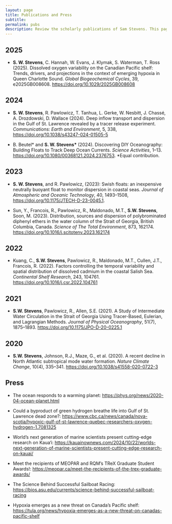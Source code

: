 ```yaml
---
layout: page
title: Publications and Press
subtitle: 
permalink: pubs
description: Review the scholarly publications of Sam Stevens. This page catalogues his contributions to understanding ocean dynamics, methodological innovations, and the ecological impacts of marine processes.
---
```

<!-- Google tag (gtag.js) -->
<script async src="https://www.googletagmanager.com/gtag/js?id=G-XFFDFDXETF"></script>
<script>
  window.dataLayer = window.dataLayer || [];
  function gtag(){dataLayer.push(arguments);}
  gtag('js', new Date());

  gtag('config', 'G-XFFDFDXETF');
</script>

<section>
  <h2>2025</h2>
  <ul>
    <li>
      <p><strong>S. W. Stevens</strong>, C. Hannah, W. Evans, J. Klymak, S. Waterman, T. Ross (2025). Dissolved oxygen variability on the Canadian Pacific shelf: Trends, drivers, and projections in the context of emerging hypoxia in Queen Charlotte Sound. <em>Global Biogeochemical Cycles</em>, 39, e2025GB008608. <a href="https://doi.org/10.1029/2025GB008608">https://doi.org/10.1029/2025GB008608</a></p>
    </li>
  </ul>
</section>

<section>
  <h2>2024</h2>
  <ul>
        <li>
      <p><strong>S. W. Stevens</strong>, R. Pawlowicz, T. Tanhua, L. Gerke, W. Nesbitt, J. Chassé, A. Drozdowski, D. Wallace (2024). Deep inflow transport and dispersion in the Gulf of St. Lawrence revealed by a tracer release experiment. <em>Communications: Earth and Environment</em>, 5, 338, <a href="https://doi.org/10.1038/s43247-024-01505-5">https://doi.org/10.1038/s43247-024-01505-5</a></p>
    </li>
    <li>
      <p>B. Beutel* and <strong>S. W. Stevens*</strong> (2024). Discovering DIY Oceanography: Building Floats to Track Deep Ocean Currents. <em>Science Activities</em>, 1–13. <a href="https://doi.org/10.1080/00368121.2024.2376753">https://doi.org/10.1080/00368121.2024.2376753</a>. *Equal contribution.</p>
    </li>
  </ul>
</section>

<section>
  <h2>2023</h2>
  <ul>
    <li>
      <p><strong>S. W. Stevens</strong>, and R. Pawlowicz, (2023): Swish floats: an inexpensive neutrally buoyant float to monitor dispersion in coastal seas. <em>Journal of Atmospheric and Oceanic Technology</em>,  40, 1493–1508, <a href="https://doi.org/10.1175/JTECH-D-23-0045.1">https://doi.org/10.1175/JTECH-D-23-0045.1</a>.</p>
    </li>
    <li>
      <p>Sun, Y., Francois, R., Pawlowicz, R., Maldonado, M.T., <strong>S.W. Stevens</strong>, Soon, M. (2023). Distribution, sources and dispersion of polybrominated diphenyl ethers in the water column of the Strait of Georgia, British Columbia, Canada. <em>Science of The Total Environment</em>, 873, 162174. <a href="https://doi.org/10.1016/j.scitotenv.2023.162174">https://doi.org/10.1016/j.scitotenv.2023.162174</a></p>
    </li>
  </ul>
</section>

<section>
  <h2>2022</h2>
  <ul>
    <li>
      <p>Kuang, C., <strong>S.W. Stevens</strong>, Pawlowicz, R., Maldonado, M.T., Cullen, J.T., Francois, R. (2022). Factors controlling the temporal variability and spatial distribution of dissolved cadmium in the coastal Salish Sea. <em>Continental Shelf Research</em>, 243, 104761. <a href="https://doi.org/10.1016/j.csr.2022.104761">https://doi.org/10.1016/j.csr.2022.104761</a></p>
    </li>
  </ul>
</section>

<section>
  <h2>2021</h2>
  <ul>
    <li>
      <p><strong>S.W. Stevens</strong>, Pawlowicz, R., Allen, S.E. (2021). A Study of Intermediate Water Circulation in the Strait of Georgia Using Tracer-Based, Eulerian, and Lagrangian Methods. <em>Journal of Physical Oceanography</em>, 51(7), 1875–1893. <a href="https://doi.org/10.1175/JPO-D-20-0225.1">https://doi.org/10.1175/JPO-D-20-0225.1</a></p>
    </li>
  </ul>
</section>

<section>
  <h2>2020</h2>
  <ul>
    <li>
      <p><strong>S.W. Stevens</strong>, Johnson, R.J., Maze, G., et al. (2020). A recent decline in North Atlantic subtropical mode water formation. <em>Nature Climate Change</em>, 10(4), 335–341. <a href="https://doi.org/10.1038/s41558-020-0722-3">https://doi.org/10.1038/s41558-020-0722-3</a></p>
    </li>
  </ul>
</section>

<section>
  <h2>Press</h2>
  <ul>
    <li>
      <p>The ocean responds to a warming planet: <a href="https://phys.org/news/2020-04-ocean-planet.html">https://phys.org/news/2020-04-ocean-planet.html</a></p>
    </li>
    <li>
      <p>Could a byproduct of green hydrogen breathe life into Gulf of St. Lawrence dead zone?: <a href="https://www.cbc.ca/news/canada/nova-scotia/hypoxic-gulf-of-st-lawrence-quebec-researchers-oxygen-hydrogen-1.7081325" target="_blank">https://www.cbc.ca/news/canada/nova-scotia/hypoxic-gulf-of-st-lawrence-quebec-researchers-oxygen-hydrogen-1.7081325</a></p>
    </li>
    <li>
      <p>World’s next generation of marine scientists present cutting-edge research on Kaua‘i: <a href="https://kauainownews.com/2024/10/22/worlds-next-generation-of-marine-scientists-present-cutting-edge-research-on-kauai/" target="_blank">https://kauainownews.com/2024/10/22/worlds-next-generation-of-marine-scientists-present-cutting-edge-research-on-kauai/</a></p>
    </li>
    <li>
      <p>Meet the recipients of MEOPAR and RQM’s TReX Graduate Student Awards!: <a href="https://meopar.ca/meet-the-recipients-of-the-trex-graduate-awards/" target="_blank">https://meopar.ca/meet-the-recipients-of-the-trex-graduate-awards/</a></p>
    </li>
    <li>
      <p>The Science Behind Successful Sailboat Racing: <a href="https://bios.asu.edu/currents/science-behind-successful-sailboat-racing" target="_blank">https://bios.asu.edu/currents/science-behind-successful-sailboat-racing</a></p>
    </li>
    <li>
      <p>Hypoxia emerges as a new threat on Canada’s Pacific shelf: <a href="https://tula.org/news/hypoxia-emerges-as-a-new-threat-on-canadas-pacific-shelf" target="_blank">https://tula.org/news/hypoxia-emerges-as-a-new-threat-on-canadas-pacific-shelf</a></p>
    </li>
  </ul>    
</section>
